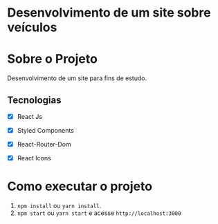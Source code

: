 # Desenvolvimento de um site sobre veículos

# Sobre o Projeto

Desenvolvimento de um site para fins de estudo.

## Tecnologias

- [x] React Js
- [x] Styled Components
- [x] React-Router-Dom
- [x] React Icons

    
# Como executar o projeto

1. `npm install` ou `yarn install`.
2. `npm start` ou `yarn start` e acesse `http://localhost:3000`
